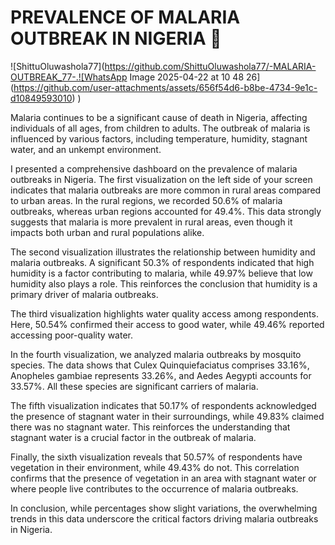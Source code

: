 # PREVALENCE OF MALARIA OUTBREAK IN NIGERIA :test_tube:
![ShittuOluwashola77](https://github.com/ShittuOluwashola77/-MALARIA-OUTBREAK_77-.![WhatsApp Image 2025-04-22 at 10 48 26](https://github.com/user-attachments/assets/656f54d6-b8be-4734-9e1c-d10849593010)
)

Malaria continues to be a significant cause of death in Nigeria, affecting individuals of all ages, from children to adults. The outbreak of malaria is influenced by various factors, including temperature, humidity, stagnant water, and an unkempt environment.

I presented a comprehensive dashboard on the prevalence of malaria outbreaks in Nigeria. The first visualization on the left side of your screen indicates that malaria outbreaks are more common in rural areas compared to urban areas. In the rural regions, we recorded 50.6% of malaria outbreaks, whereas urban regions accounted for 49.4%. This data strongly suggests that malaria is more prevalent in rural areas, even though it impacts both urban and rural populations alike.

The second visualization illustrates the relationship between humidity and malaria outbreaks. A significant 50.3% of respondents indicated that high humidity is a factor contributing to malaria, while 49.97% believe that low humidity also plays a role. This reinforces the conclusion that humidity is a primary driver of malaria outbreaks.

The third visualization highlights water quality access among respondents. Here, 50.54% confirmed their access to good water, while 49.46% reported accessing poor-quality water.

In the fourth visualization, we analyzed malaria outbreaks by mosquito species. The data shows that Culex Quinquiefaciatus comprises 33.16%, Anopheles gambiae represents 33.26%, and Aedes Aegypti accounts for 33.57%. All these species are significant carriers of malaria.

The fifth visualization indicates that 50.17% of respondents acknowledged the presence of stagnant water in their surroundings, while 49.83% claimed there was no stagnant water. This reinforces the understanding that stagnant water is a crucial factor in the outbreak of malaria.

Finally, the sixth visualization reveals that 50.57% of respondents have vegetation in their environment, while 49.43% do not. This correlation confirms that the presence of vegetation in an area with stagnant water or where people live contributes to the occurrence of malaria outbreaks.

In conclusion, while percentages show slight variations, the overwhelming trends in this data underscore the critical factors driving malaria outbreaks in Nigeria.
